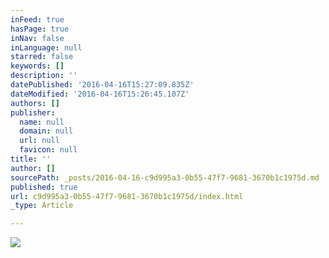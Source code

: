 ```yaml
---
inFeed: true
hasPage: true
inNav: false
inLanguage: null
starred: false
keywords: []
description: ''
datePublished: '2016-04-16T15:27:09.835Z'
dateModified: '2016-04-16T15:26:45.107Z'
authors: []
publisher:
  name: null
  domain: null
  url: null
  favicon: null
title: ''
author: []
sourcePath: _posts/2016-04-16-c9d995a3-0b55-47f7-9681-3670b1c1975d.md
published: true
url: c9d995a3-0b55-47f7-9681-3670b1c1975d/index.html
_type: Article

---
```

![](https://the-grid-user-content.s3-us-west-2.amazonaws.com/4b973ef8-80fa-40c0-8358-bfe6e1c3e567.png)